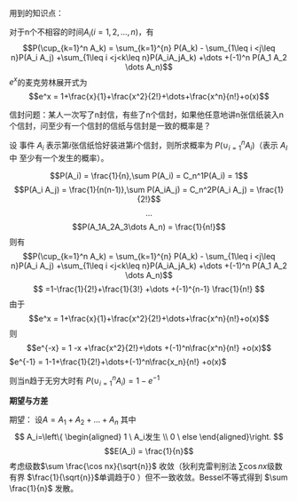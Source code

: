 
用到的知识点：

对于n个不相容的时间$A_i (i = 1, 2, \dots , n)$，有$$P(\cup_{k=1}^n A_k) = \sum_{k=1}^{n} P(A_k) - \sum_{1\leq i <j\leq n}P(A_i A_j) +\sum_{1\leq i <j<k\leq n}P(A_iA_jA_k) +\dots +(-1)^n P(A_1 A_2 \dots A_n)$$
$e^x$的麦克劳林展开式为$$e^x = 1+\frac{x}{1}+\frac{x^2}{2!}+\dots+\frac{x^n}{n!}+o(x)$$

信封问题：某人一次写了n封信，有些了n个信封，如果他任意地讲n张信纸装入n个信封，问至少有一个信封的信纸与信封是一致的概率是？

设 事件 $A_i$ 表示第$i$张信纸恰好装进第$i$个信封，则所求概率为 $P(\cup_{i = 1}^n A_i)$（表示 $A_I$ 中 至少有一个发生的概率）。

$$P(A_i) = \frac{1}{n},\sum P(A_i) = C_n^1P(A_i) = 1$$
$$P(A_i A_j) = \frac{1}{n(n-1)},\sum P(A_iA_j) = C_n^2P(A_i A_j) = \frac{1}{2!}$$
$$\dots$$
$$P(A_1A_2A_3\dots A_n) = \frac{1}{n!}$$
则有$$P(\cup_{k=1}^n A_k) = \sum_{k=1}^{n} P(A_k) - \sum_{1\leq i <j\leq n}P(A_i A_j) +\sum_{1\leq i <j<k\leq n}P(A_iA_jA_k) +\dots +(-1)^n P(A_1 A_2 \dots A_n)$$
$$ =1-\frac{1}{2!}+\frac{1}{3!} +\dots +(-1)^{n-1} \frac{1}{n!} $$
由于 $$e^x = 1+\frac{x}{1}+\frac{x^2}{2!}+\dots+\frac{x^n}{n!}+o(x)$$
则 $$e^{-x} = 1 -x +\frac{x^2}{2!}+\dots +(-1)^n\frac{x^n}{n!} +o(x)$$
$e^{-1} = 1-1+\frac{1}{2!}+\dots+(-1)^n\frac{x_n}{n!} +o(x)$

则当n趋于无穷大时有 $P(\cup_{i = 1}^n A_i) = 1-e^{-1}$


**期望与方差**

期望：
设$A = A_1 +A_2 +\dots +A_n$
其中
$$ A_i=\left\{ \begin{aligned} 1  \ A_i发生
\\ 0 \ else
\end{aligned}\right. $$
$$E(A_i) = \frac{1}{n}$$
考虑级数$\sum \frac{\cos nx}{\sqrt{n}}$ 收敛（狄利克雷判别法 $\sum \cos nx$级数有界 $\frac{1}{\sqrt{n}}$单调趋于0 ）但不一致收敛。Bessel不等式得到 $\sum \frac{1}{n}$ 发散。